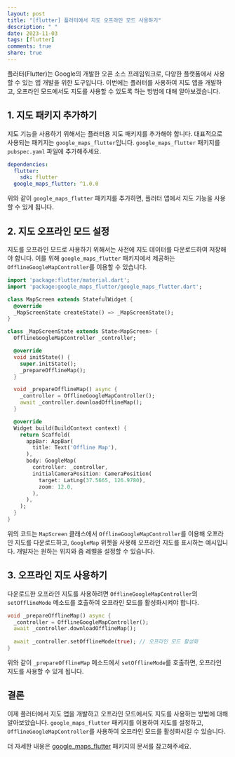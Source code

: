 ```yaml
---
layout: post
title: "[flutter] 플러터에서 지도 오프라인 모드 사용하기"
description: " "
date: 2023-11-03
tags: [flutter]
comments: true
share: true
---
```


플러터(Flutter)는 Google의 개발한 오픈 소스 프레임워크로, 다양한 플랫폼에서 사용할 수 있는 앱 개발을 위한 도구입니다. 이번에는 플러터를 사용하여 지도 앱을 개발하고, 오프라인 모드에서도 지도를 사용할 수 있도록 하는 방법에 대해 알아보겠습니다.

## 1. 지도 패키지 추가하기

지도 기능을 사용하기 위해서는 플러터용 지도 패키지를 추가해야 합니다. 대표적으로 사용되는 패키지는 `google_maps_flutter`입니다. `google_maps_flutter` 패키지를 `pubspec.yaml` 파일에 추가해주세요.

```yaml
dependencies:
  flutter:
    sdk: flutter
  google_maps_flutter: ^1.0.0
```

위와 같이 `google_maps_flutter` 패키지를 추가하면, 플러터 앱에서 지도 기능을 사용할 수 있게 됩니다.

## 2. 지도 오프라인 모드 설정

지도를 오프라인 모드로 사용하기 위해서는 사전에 지도 데이터를 다운로드하여 저장해야 합니다. 이를 위해 `google_maps_flutter` 패키지에서 제공하는 `OfflineGoogleMapController`를 이용할 수 있습니다.

```dart
import 'package:flutter/material.dart';
import 'package:google_maps_flutter/google_maps_flutter.dart';

class MapScreen extends StatefulWidget {
  @override
  _MapScreenState createState() => _MapScreenState();
}

class _MapScreenState extends State<MapScreen> {
  OfflineGoogleMapController _controller;

  @override
  void initState() {
    super.initState();
    _prepareOfflineMap();
  }

  void _prepareOfflineMap() async {
    _controller = OfflineGoogleMapController();
    await _controller.downloadOfflineMap();
  }

  @override
  Widget build(BuildContext context) {
    return Scaffold(
      appBar: AppBar(
        title: Text('Offline Map'),
      ),
      body: GoogleMap(
        controller: _controller,
        initialCameraPosition: CameraPosition(
          target: LatLng(37.5665, 126.9780),
          zoom: 12.0,
        ),
      ),
    );
  }
}
```

위의 코드는 `MapScreen` 클래스에서 `OfflineGoogleMapController`를 이용해 오프라인 지도를 다운로드하고, `GoogleMap` 위젯을 사용해 오프라인 지도를 표시하는 예시입니다. 개발자는 원하는 위치와 줌 레벨을 설정할 수 있습니다.

## 3. 오프라인 지도 사용하기

다운로드한 오프라인 지도를 사용하려면 `OfflineGoogleMapController`의 `setOfflineMode` 메소드를 호출하여 오프라인 모드를 활성화시켜야 합니다.

```dart
void _prepareOfflineMap() async {
  _controller = OfflineGoogleMapController();
  await _controller.downloadOfflineMap();
  
  await _controller.setOfflineMode(true); // 오프라인 모드 활성화
}
```

위와 같이 `_prepareOfflineMap` 메소드에서 `setOfflineMode`를 호출하면, 오프라인 지도를 사용할 수 있게 됩니다.

## 결론

이제 플러터에서 지도 앱을 개발하고 오프라인 모드에서도 지도를 사용하는 방법에 대해 알아보았습니다. `google_maps_flutter` 패키지를 이용하여 지도를 설정하고, `OfflineGoogleMapController`를 사용하여 오프라인 모드를 활성화시킬 수 있습니다.

더 자세한 내용은 [google_maps_flutter](https://pub.dev/packages/google_maps_flutter) 패키지의 문서를 참고해주세요.